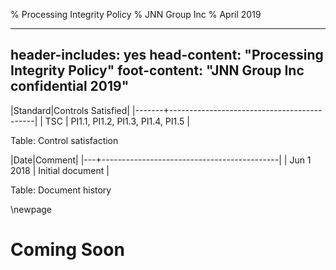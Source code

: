 % Processing Integrity Policy
% JNN Group Inc
% April 2019

---
header-includes: yes
head-content: "Processing Integrity Policy"
foot-content: "JNN Group Inc confidential 2019"
---

|Standard|Controls Satisfied|
|-------+--------------------------------------------|
| TSC | PI1.1, PI1.2, PI1.3, PI1.4, PI1.5 |

Table: Control satisfaction


|Date|Comment|
|---+--------------------------------------------|
| Jun 1 2018 | Initial document |

Table: Document history


\newpage


# Coming Soon

